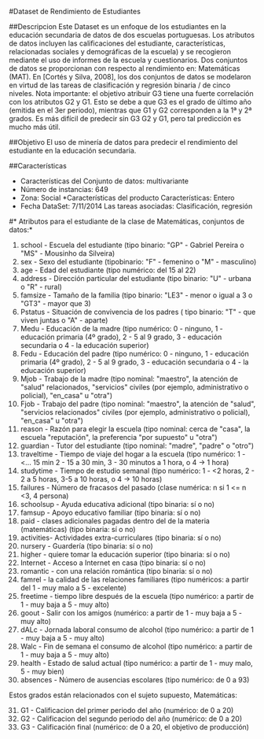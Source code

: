 #Dataset de Rendimiento de Estudiantes 

##Descripcion
Este Dataset es un enfoque de los estudiantes en la educación secundaria de datos de dos escuelas portuguesas. Los atributos de datos incluyen las calificaciones del estudiante, características, relacionadas sociales y demográficas de la escuela) y se recogieron mediante el uso de informes de la escuela y cuestionarios. Dos conjuntos de datos se proporcionan con respecto al rendimiento en: Matemáticas (MAT). En [Cortés y Silva, 2008], los dos conjuntos de datos se modelaron en virtud de las tareas de clasificación y regresión binaria / de cinco niveles. Nota importante: el objetivo atribuir G3 tiene una fuerte correlación con los atributos G2 y G1. Esto se debe a que G3 es el grado de último año (emitida en el 3er periodo), mientras que G1 y G2 corresponden a la 1ª y 2ª grados. Es más difícil de predecir sin G3 G2 y G1, pero tal predicción es mucho más útil.


##Objetivo
	El uso de minería de datos para  predecir el rendimiento del estudiante en la educación secundaria.

##Características 

* Características del Conjunto de datos: multivariante
* Número de instancias: 649
* Zona: Social
*Características del producto Características: Entero
* Fecha DataSet: 7/11/2014
Las tareas asociadas:
Clasificación, regresión


#* Atributos para el estudiante de la clase de Matemáticas, conjuntos de datos:*

1. school - Escuela del estudiante (tipo binario: "GP" - Gabriel Pereira o "MS" - Mousinho da Silveira) 
2. sex - Sexo del estudiante (tipobinario: "F" - femenino o "M" - masculino)
3. age - Edad del estudiante (tipo numérico: del 15 al 22)
4. address - Dirección particular del estudiante (tipo binario: "U" - urbana o "R" - rural)
5. famsize - Tamaño de la familia (tipo binario: "LE3" - menor o igual a 3 o "GT3" - mayor que 3)
6. Pstatus - Situación de convivencia de los padres ( tipo binario: "T" - que viven juntas o "A" - aparte)
7. Medu - Educación de la madre (tipo numérico: 0 - ninguno, 1 - educación primaria (4º grado), 2 - 5 al 9 grado, 3 - educación secundaria o 4 - la educación superior)
8. Fedu - Educación del padre (tipo numérico: 0 - ninguno, 1 - educación primaria (4º grado), 2 - 5 al 9 grado, 3 - educación secundaria o 4 - la educación superior)
9. Mjob - Trabajo de la madre (tipo nominal: "maestro", la atención de "salud" relacionados, "servicios" civiles (por ejemplo, administrativo o policial), "en_casa" u "otra")
10. Fjob - Trabajo del padre (tipo nominal: "maestro", la atención de "salud", "servicios relacionados" civiles (por ejemplo, administrativo o policial), "en_casa" u "otra")
11. reason - Razón para elegir la escuela (tipo nominal: cerca de "casa", la escuela "reputación", la preferencia "por supuesto" u "otra")
12. guardian - Tutor del estudiante (tipo nominal: "madre", "padre" o "otro")
13. traveltime - Tiempo de viaje del hogar a la escuela (tipo numérico: 1 - <... 15 min 2 - 15 a 30 min, 3 - 30 minutos a 1 hora, o 4 -> 1 hora)
14. studytime - Tiempo de estudio semanal (tipo numérico: 1 - <2 horas, 2 - 2 a 5 horas, 3-5 a 10 horas, o 4 -> 10 horas)
15. failures - Número de fracasos del pasado (clase numérica: n si 1 <= n <3, 4 persona)
16. schoolsup - Ayuda educativa adicional (tipo binaria: sí o no)
17. famsup - Apoyo educativo familiar (tipo binaria: sí o no)
18. paid - clases adicionales pagadas dentro del de la materia (matemáticas) (tipo binaria: sí o no)
19. activities- Actividades extra-curriculares (tipo binaria: sí o no)
20. nursery - Guardería (tipo binaria: sí o no)
21. higher - quiere tomar la educación superior (tipo binaria: sí o no)
22. Internet - Acceso a Internet en casa (tipo binaria: sí o no)
23. romantic - con una relación romántica (tipo binaria: sí o no)
24. famrel - la calidad de las relaciones familiares (tipo numéricos: a partir del 1 - muy malo a 5 - excelente)
25. freetime - tiempo libre después de la escuela (tipo numérico: a partir de 1 - muy baja a 5 - muy alto)
26. goout - Salir con los amigos (numérico: a partir de 1 - muy baja a 5 - muy alto)
27. dALc - Jornada laboral consumo de alcohol (tipo numérico: a partir de 1 - muy baja a 5 - muy alto)
28. Walc - Fin de semana el consumo de alcohol (tipo numérico: a partir de 1 - muy baja a 5 - muy alto)
29. health - Estado de salud actual (tipo numérico: a partir de 1 - muy malo, 5 - muy bien)
30. absences - Número de ausencias escolares (tipo numérico: de 0 a 93)


Estos grados están relacionados con el sujeto supuesto, Matemáticas:

31. G1 - Calificacion del primer periodo del año (numérico: de 0 a 20)
31. G2 - Calificacion del segundo periodo del año (numérico: de 0 a 20)
32. G3 - Calificación final (numérico: de 0 a 20, el objetivo de producción)


